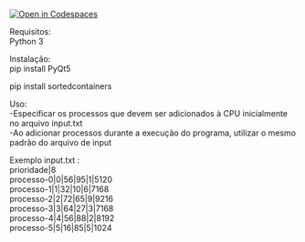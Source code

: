 [![Open in Codespaces](https://classroom.github.com/assets/launch-codespace-7f7980b617ed060a017424585567c406b6ee15c891e84e1186181d67ecf80aa0.svg)](https://classroom.github.com/open-in-codespaces?assignment_repo_id=11074245)

Requisitos:\
Python 3
 
Instalação:\
pip install PyQt5

pip install sortedcontainers

Uso:\
-Especificar os processos que devem ser adicionados à CPU inicialmente no arquivo input.txt\
-Ao adicionar processos durante a execução do programa, utilizar o mesmo padrão do arquivo de input

Exemplo input.txt :\
prioridade|8\
processo-0|0|56|95|1|5120\
processo-1|1|32|10|6|7168\
processo-2|2|72|65|9|9216\
processo-3|3|64|27|3|7168\
processo-4|4|56|88|2|8192\
processo-5|5|16|85|5|1024
